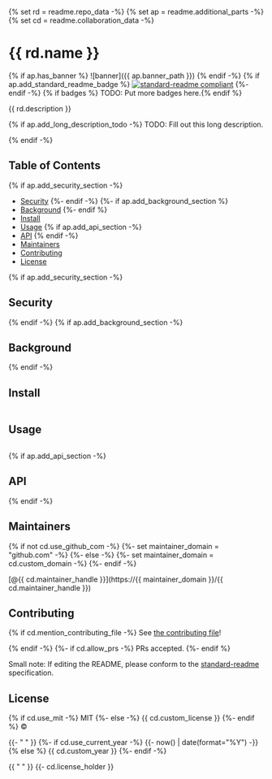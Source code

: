 {% set rd = readme.repo_data -%}
{% set ap = readme.additional_parts -%}
{% set cd = readme.collaboration_data -%}
# {{ rd.name }}
{% if ap.has_banner %}
![banner]({{ ap.banner_path }})
{% endif -%}
{% if ap.add_standard_readme_badge %}
[![standard-readme compliant](https://img.shields.io/badge/standard--readme-OK-green.svg?style=flat-square)](https://github.com/RichardLitt/standard-readme)
{%- endif -%}
{% if badges %}
TODO: Put more badges here.{% endif %}

{{ rd.description }}

{% if ap.add_long_description_todo -%}
TODO: Fill out this long description.

{% endif -%}
## Table of Contents

{% if ap.add_security_section -%}
- [Security](#security)
{%- endif -%}
{%- if ap.add_background_section %}
- [Background](#background)
{%- endif %}
- [Install](#install)
- [Usage](#usage)
{% if ap.add_api_section -%}
- [API](#api)
{% endif -%}
- [Maintainers](#maintainers)
- [Contributing](#contributing)
- [License](#license)

{% if ap.add_security_section -%}
## Security

{% endif -%}
{% if ap.add_background_section -%}
## Background

{% endif -%}
## Install

```sh
```

## Usage

```sh
```

{% if ap.add_api_section -%}
## API

{% endif -%}
## Maintainers

{% if not cd.use_github_com -%}
  {%- set maintainer_domain = "github.com" -%}
{%- else -%}
  {%- set maintainer_domain = cd.custom_domain -%}
{%- endif -%}

[@{{ cd.maintainer_handle }}](https://{{ maintainer_domain }}/{{ cd.maintainer_handle }})

## Contributing

{% if cd.mention_contributing_file -%}
See [the contributing file](contributing.md)!

{% endif -%}
{%- if cd.allow_prs -%}
PRs accepted.
{%- endif %}

Small note: If editing the README, please conform to the
[standard-readme](https://github.com/RichardLitt/standard-readme) specification.

## License

{% if cd.use_mit -%}
  MIT
{%- else -%}
  {{ cd.custom_license }}
{%- endif %} ©

{{- " " }}
{%- if cd.use_current_year -%}
  {{- now() | date(format="%Y") -}}
{% else %}
  {{ cd.custom_year }}
{%- endif -%}

{{ " " }}
{{- cd.license_holder }}
